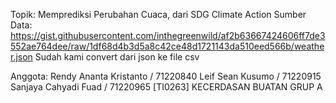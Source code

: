 Topik: Memprediksi Perubahan Cuaca, dari SDG Climate Action
Sumber Data: https://gist.githubusercontent.com/inthegreenwild/af2b63667424606ff7de3552ae764dee/raw/1df68d4b3d5a8c42ce48d1721143da510eed566b/weather.json
Sudah kami convert dari json ke file csv

Anggota:
Rendy Ananta Kristanto / 71220840
Leif Sean Kusumo / 71220915
Sanjaya Cahyadi Fuad / 71220965
[TI0263] KECERDASAN BUATAN GRUP A
